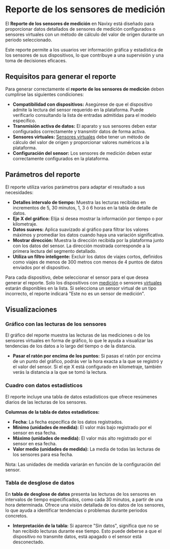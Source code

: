# Reporte de los sensores de medición

El **Reporte de los sensores de medición** en Navixy está diseñado para proporcionar datos detallados de sensores de medición configurados o sensores virtuales con un método de cálculo del valor de origen durante un periodo seleccionado.

Este reporte permite a los usuarios ver información gráfica y estadística de los sensores de sus dispositivos, lo que contribuye a una supervisión y una toma de decisiones eficaces.

## Requisitos para generar el reporte

Para generar correctamente el **reporte de los sensores de medición** deben cumplirse las siguientes condiciones:

* **Compatibilidad con dispositivos:** Asegúrese de que el dispositivo admite la lectura del sensor requerido en la plataforma. Puede verificarlo consultando la lista de entradas admitidas para el modelo específico.
* **Transmisión activa de datos:** El aparato y sus sensores deben estar configurados correctamente y transmitir datos de forma activa.
* **Sensores virtuales:** [Sensores virtuales](../../../readme/dispositivos-y-ajustes/sensores-de-vehculos/sensores-virtuales/) debe tener un método de cálculo del valor de origen y proporcionar valores numéricos a la plataforma.
* **Configuración del sensor:** Los sensores de medición deben estar correctamente configurados en la plataforma.

## Parámetros del reporte

El reporte utiliza varios parámetros para adaptar el resultado a sus necesidades:

* **Detalles intervalo de tiempo:** Muestra las lecturas recibidas en incrementos de 5, 30 minutos, 1, 3 ó 6 horas en la tabla de detalle de datos.
* **Eje X del gráfico:** Elija si desea mostrar la información por tiempo o por kilometraje.
* **Datos suaves:** Aplica suavizado al gráfico para filtrar los valores máximos y promediar los datos cuando haya una variación significativa.
* **Mostrar dirección:** Muestra la dirección recibida por la plataforma junto con los datos del sensor. La dirección mostrada corresponde a la primera lectura del segmento detallado.
* **Utiliza un filtro inteligente:** Excluir los datos de viajes cortos, definidos como viajes de menos de 300 metros con menos de 4 puntos de datos enviados por el dispositivo.

Para cada dispositivo, debe seleccionar el sensor para el que desea generar el reporte. Solo los dispositivos con [medición](../../../readme/dispositivos-y-ajustes/sensores-de-vehculos/sensor-de-medicin/) o sensores [virtuales](../../../readme/dispositivos-y-ajustes/sensores-de-vehculos/sensores-virtuales/) estarán disponibles en la lista. Si selecciona un sensor virtual de un tipo incorrecto, el reporte indicará "Este no es un sensor de medición".

## Visualizaciones

### Gráfico con las lecturas de los sensores

El gráfico del reporte muestra las lecturas de las mediciones o de los sensores virtuales en forma de gráfico, lo que le ayuda a visualizar las tendencias de los datos a lo largo del tiempo o de la distancia.

* **Pasar el ratón por encima de los puntos:** Si pasas el ratón por encima de un punto del gráfico, podrás ver la hora exacta a la que se registró y el valor del sensor. Si el eje X está configurado en kilometraje, también verás la distancia a la que se tomó la lectura.

### Cuadro con datos estadísticos

El reporte incluye una tabla de datos estadísticos que ofrece resúmenes diarios de las lecturas de los sensores.

**Columnas de la tabla de datos estadísticos:**

* **Fecha:** La fecha específica de los datos registrados.
* **Mínimo (unidades de medida):** El valor más bajo registrado por el sensor en esa fecha.
* **Máximo (unidades de medida):** El valor más alto registrado por el sensor en esa fecha.
* **Valor medio (unidades de medida):** La media de todas las lecturas de los sensores para esa fecha.

Nota: Las unidades de medida variarán en función de la configuración del sensor.

### Tabla de desglose de datos

En **tabla de desglose de datos** presenta las lecturas de los sensores en intervalos de tiempo especificados, como cada 30 minutos, a partir de una hora determinada. Ofrece una visión detallada de los datos de los sensores, lo que ayuda a identificar tendencias o problemas durante periodos concretos.

* **Interpretación de la tabla:** Si aparece "Sin datos", significa que no se han recibido lecturas durante ese tiempo. Esto puede deberse a que el dispositivo no transmite datos, está apagado o el sensor está desconectado.
